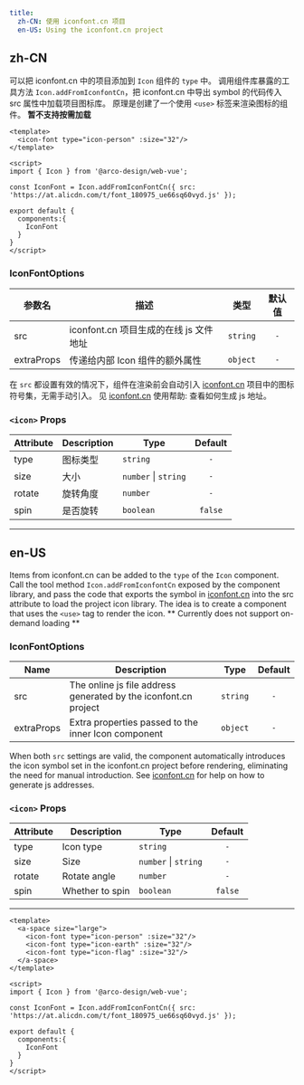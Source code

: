 ```yaml
title:
  zh-CN: 使用 iconfont.cn 项目
  en-US: Using the iconfont.cn project
```

## zh-CN

可以把 iconfont.cn 中的项目添加到 `Icon` 组件的 `type` 中。
调用组件库暴露的工具方法 `Icon.addFromIconfontCn`，把 iconfont.cn 中导出 symbol 的代码传入 src 属性中加载项目图标库。
原理是创建了一个使用 `<use>` 标签来渲染图标的组件。
**暂不支持按需加载**

``` vue
<template>
  <icon-font type="icon-person" :size="32"/>
</template>

<script>
import { Icon } from '@arco-design/web-vue';

const IconFont = Icon.addFromIconFontCn({ src: 'https://at.alicdn.com/t/font_180975_ue66sq60vyd.js' });

export default {
  components:{
    IconFont
  }
}
</script>
```

### IconFontOptions

|参数名|描述|类型|默认值|
|---|---|---|:---:|
|src|iconfont.cn 项目生成的在线 js 文件地址|`string`|`-`|
|extraProps|传递给内部 Icon 组件的额外属性|`object`|`-`|

在 `src` 都设置有效的情况下，组件在渲染前会自动引入 [iconfont.cn](http://iconfont.cn/ "_blank") 项目中的图标符号集，无需手动引入。
见 [iconfont.cn](https://www.iconfont.cn/help/detail?spm=a313x.7781069.1998910419.15&helptype=code "_blank") 使用帮助: 查看如何生成 js 地址。

### `<icon>` Props

|Attribute|Description|Type|Default|
|---|---|---|:---:|
|type|图标类型|`string`|`-`|
|size|大小|`number` \| `string`|`-`|
|rotate|旋转角度|`number`|`-`|
|spin|是否旋转|`boolean`|`false`|

---

## en-US

Items from iconfont.cn can be added to the `type` of the `Icon` component.
Call the tool method `Icon.addFromIconfontCn` exposed by the component library, and pass the code that exports the symbol in [iconfont.cn](http://iconfont.cn/ "_blank") into the src attribute to load the project icon library.
The idea is to create a component that uses the `<use>` tag to render the icon.
** Currently does not support on-demand loading **

### IconFontOptions

|Name|Description|Type|Default|
|---|---|---|:---:|
|src|The online js file address generated by the iconfont.cn project|`string`|`-`|
|extraProps|Extra properties passed to the inner Icon component|`object`|`-`|

When both `src` settings are valid, the component automatically introduces the icon symbol set in the iconfont.cn project before rendering, eliminating the need for manual introduction.
See [iconfont.cn](https://www.iconfont.cn/help/detail?spm=a313x.7781069.1998910419.15&helptype=code "_blank") for help on how to generate js addresses.

### `<icon>` Props

|Attribute|Description|Type|Default|
|---|---|---|:---:|
|type|Icon type|`string`|`-`|
|size|Size|`number` \| `string`|`-`|
|rotate|Rotate angle|`number`|`-`|
|spin|Whether to spin|`boolean`|`false`|

---

```vue
<template>
  <a-space size="large">
    <icon-font type="icon-person" :size="32"/>
    <icon-font type="icon-earth" :size="32"/>
    <icon-font type="icon-flag" :size="32"/>
  </a-space>
</template>

<script>
import { Icon } from '@arco-design/web-vue';

const IconFont = Icon.addFromIconFontCn({ src: 'https://at.alicdn.com/t/font_180975_ue66sq60vyd.js' });

export default {
  components:{
    IconFont
  }
}
</script>
```

